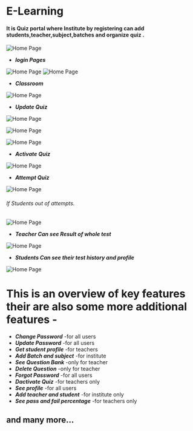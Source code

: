 # E-Learning
#### It is Quiz portal where Institute by registering can add students,teacher,subject,batches and organize quiz . 


![Home Page](https://github.com/rahulgupta1999/E-Learning/blob/master/Output/Screenshot%20(5).png)


- ***login Pages***


![Home Page](https://github.com/rahulgupta1999/E-Learning/blob/master/Output/Screenshot%20(6).png)
![Home Page](https://github.com/rahulgupta1999/E-Learning/blob/master/Output/Screenshot%20(7).png)


- ***Classroom***


![Home Page](https://github.com/rahulgupta1999/E-Learning/blob/master/Output/Screenshot%20(8).png)


- ***Update Quiz***


![Home Page](https://github.com/rahulgupta1999/E-Learning/blob/master/Output/Screenshot%20(10).png)


![Home Page](https://github.com/rahulgupta1999/E-Learning/blob/master/Output/Screenshot%20(18).png)


![Home Page](https://github.com/rahulgupta1999/E-Learning/blob/master/Output/Screenshot%20(19).png)


- ***Activate Quiz***

![Home Page](https://github.com/rahulgupta1999/E-Learning/blob/master/Output/Screenshot%20(14).png)


- ***Attempt Quiz***

![Home Page](https://github.com/rahulgupta1999/E-Learning/blob/master/Output/Screenshot%20(15).png)

###### If Students out of attempts.

![Home Page](https://github.com/rahulgupta1999/E-Learning/blob/master/Output/Screenshot%20(17).png)


- ***Teacher Can see Result of whole test***


![Home Page](https://github.com/rahulgupta1999/E-Learning/blob/master/Output/Screenshot%20(11).png)

- ***Students Can see their test history and profile***

![Home Page](https://github.com/rahulgupta1999/E-Learning/blob/master/Output/Screenshot%20(13).png)

# This is an overview of key features their are also some more additional features -
- ***Change Password*** -for all users
- ***Update Password*** -for all users
- ***Get student profile*** -for teachers
- ***Add Batch and subject*** -for institute
- ***See Question Bank*** -only for teacher
- ***Delete Question*** -only for teacher
- ***Forgot Password*** -for all users
- ***Dactivate Quiz*** -for teachers only
- ***See profile*** -for all users
- ***Add teacher and student*** -for institute only
- ***See pass and fail percentage*** -for teachers only  
## and many more...
